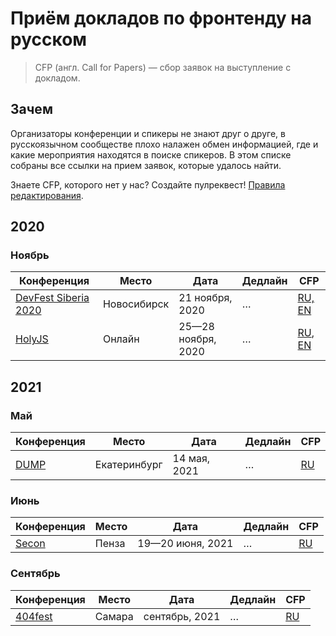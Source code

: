 # Приём докладов по фронтенду на русском

> CFP (англ. Call for Papers) — сбор заявок на выступление с докладом.

## Зачем

Организаторы конференции и спикеры не знают друг о друге,
в русскоязычном сообществе плохо налажен обмен информацией,
где и какие мероприятия находятся в поиске спикеров.
В этом списке собраны все ссылки на прием заявок, которые удалось найти.

Знаете CFP, которого нет у нас? Создайте пулреквест! [Правила редактирования](CONTRIBUTION.md).

## 2020

### Ноябрь

| Конференция | Место | Дата | Дедлайн | CFP |
| ---------- | -------- | ---- | ------------------- | ------------------------ |
| [DevFest Siberia 2020](https://gdg-siberia.com/) | Новосибирск | 21 ноября, 2020 | … | [RU, EN](https://www.papercall.io/dfsiberia20) |
| [HolyJS](https://holyjs-moscow.ru/) | Онлайн | 25—28 ноября, 2020 | … | [RU](https://holyjs-moscow.ru/callforpapers/), [EN](https://holyjs-moscow.ru/en/callforpapers/) |

## 2021

### Май

| Конференция | Место | Дата | Дедлайн | CFP |
| ---------- | -------- | ---- | ------------------- | ------------------------ |
| [DUMP](https://dump-ekb.ru/) | Екатеринбург | 14 мая, 2021 | … | [RU](https://dump-ekb.ru/for_speakers#podat_doklad) |

### Июнь

| Конференция | Место | Дата | Дедлайн | CFP |
| ---------- | -------- | ---- | ------------------- | ------------------------ |
| [Secon](https://2020.secon.ru/) | Пенза | 19—20 июня, 2021 | … | [RU](https://2020.secon.ru/account/add_report) |

### Сентябрь

| Конференция | Место | Дата | Дедлайн | CFP |
| ---------- | -------- | ---- | ------------------- | ------------------------ |
| [404fest](https://2021.404fest.ru/) | Самара | сентябрь, 2021 | … | [RU](https://docs.google.com/forms/d/1aHjrmewR-wgYl6CBJnZszANeNj4tutr5ASfYx2Ov9CY/viewform?edit_requested=true) |
